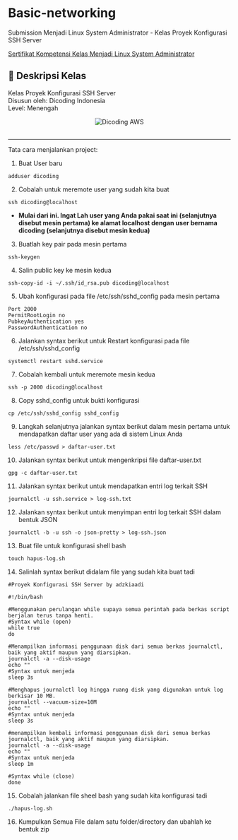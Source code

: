 # Basic-networking

Submission Menjadi Linux System Administrator - Kelas Proyek Konfigurasi SSH Server

[Sertifikat Kompetensi Kelas Menjadi Linux System Administrator](https://www.dicoding.com/certificates/NVP77Q0MOPR0)

## 🚀 Deskripsi Kelas

Kelas Proyek Konfigurasi SSH Server <br>
Disusun oleh: Dicoding Indonesia <br>
Level: Menengah

<div align="center">
  <img src="https://user-images.githubusercontent.com/95717485/225231893-e59de44d-0d3e-4e79-971b-a4d494565a74.png" alt="Dicoding AWS">
</div>

<br>

---

Tata cara menjalankan project:

1. Buat User baru

```
adduser dicoding
```

2. Cobalah untuk meremote user yang sudah kita buat

```
ssh dicoding@localhost
```

- **Mulai dari ini. Ingat Lah user yang Anda pakai saat ini (selanjutnya disebut mesin pertama) ke alamat localhost dengan user bernama dicoding (selanjutnya disebut mesin kedua)** 

3. Buatlah key pair pada mesin pertama

```
ssh-keygen
```

4. Salin public key ke mesin kedua

```
ssh-copy-id -i ~/.ssh/id_rsa.pub dicoding@localhost
```

5. Ubah konfigurasi pada file /etc/ssh/sshd_config pada mesin pertama

```
Port 2000
PermitRootLogin no
PubkeyAuthentication yes
PasswordAuthentication no
```

6. Jalankan syntax berikut untuk Restart konfigurasi pada file /etc/ssh/sshd_config

```
systemctl restart sshd.service
```

7. Cobalah kembali untuk meremote mesin kedua

```
ssh -p 2000 dicoding@localhost
```

8. Copy sshd_config untuk bukti konfigurasi

```
cp /etc/ssh/sshd_config sshd_config
```

9. Langkah selanjutnya jalankan syntax berikut dalam mesin pertama untuk mendapatkan daftar user yang ada di sistem Linux Anda 

```
less /etc/passwd > daftar-user.txt
```

10. Jalankan syntax berikut untuk mengenkripsi file daftar-user.txt

```
gpg -c daftar-user.txt
```

11. Jalankan syntax berikut untuk mendapatkan entri log terkait SSH

```
journalctl -u ssh.service > log-ssh.txt
```

12. Jalankan syntax berikut untuk menyimpan entri log terkait SSH dalam bentuk JSON

```
journalctl -b -u ssh -o json-pretty > log-ssh.json
```

13. Buat file untuk konfigurasi shell bash

```
touch hapus-log.sh
```

14. Salinlah syntax berikut didalam file yang sudah kita buat tadi

```
#Proyek Konfigurasi SSH Server by adzkiaadi

#!/bin/bash

#Menggunakan perulangan while supaya semua perintah pada berkas script berjalan terus tanpa henti.
#Syntax while (open)
while true
do

#Menampilkan informasi penggunaan disk dari semua berkas journalctl, baik yang aktif maupun yang diarsipkan.
journalctl -a --disk-usage
echo ""
#Syntax untuk menjeda
sleep 3s

#Menghapus journalctl log hingga ruang disk yang digunakan untuk log berkisar 10 MB.
journalctl --vacuum-size=10M
echo ""
#Syntax untuk menjeda
sleep 3s

#menampilkan kembali informasi penggunaan disk dari semua berkas journalctl, baik yang aktif maupun yang diarsipkan.
journalctl -a --disk-usage
echo ""
#Syntax untuk menjeda
sleep 1m

#Syntax while (close)
done
```

15. Cobalah jalankan file sheel bash yang sudah kita konfigurasi tadi

```
./hapus-log.sh
```

16. Kumpulkan Semua File dalam satu folder/directory dan ubahlah ke bentuk zip
